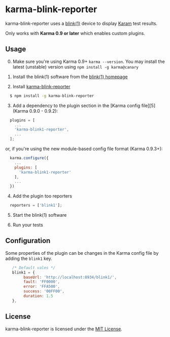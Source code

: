 # karma-blink-reporter

karma-blink-reporter uses a [blink(1)][1] device to display [Karam][0] test results.

Only works with **Karma 0.9 or later** which enables custom plugins.

## Usage

0. Make sure you're using Karma 0.9+ `karma --version`. You may install the latest (unstable) version using `npm install -g karma@canary`

1. Install the blink(1) software from the [blink(1) homepage][1]

2. Install [karma-blink-reporter][4]

```bash
  $ npm install -g karma-blink-reporter
```

3. Add a dependency to the plugin section in the [Karma config file][5] (Karma 0.9.0 - 0.9.2):

```js
  plugins = [
    ...
    'karma-blink1-reporter',
    ...
  ];
```
or, if you're using the new module-based config file format (Karma 0.9.3+):

```js
  karma.configure({
    ...
    plugins: [
      'karma-blink1-reporter'
    ],
    ...
  })
```

4. Add the plugin too reporters

```js
  reporters = ['blink1'];
```

5. Start the blink(1) software

6. Run your tests

## Configuration

Some properties of the plugin can be changes in the Karma config file by adding the `blink1` key.

```js
   /* Default vales */
   blink1 = {
        baseUrl: 'http://localhost:8934/blink1/',
        fault: 'FF0000',
        error: 'FFA500',
        success: '00FF00',
        duration: 1.5
   },
```

## License

karma-blink-reporter is licensed under the [MIT License][4].

  [0]: http://karma-runner.github.com
  [1]: http://thingm.com/products/blink-1.html
  [2]: https://github.com/bertschneider/karma-blink-reporter
  [3]: http://karma-runner.github.io/0.8/config/configuration-file.html
  [4]: http://opensource.org/licenses/MIT





